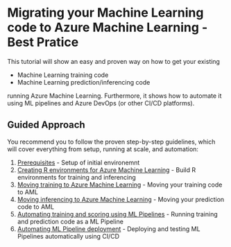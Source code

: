# Migrating your Machine Learning code to Azure Machine Learning - Best Pratice

This tutorial will show an easy and proven way on how to get your existing

* Machine Learning training code
* Machine Learning prediction/inferencing code

running Azure Machine Learning. Furthermore, it shows how to automate it using ML pipelines and Azure DevOps (or other CI/CD platforms).

## Guided Approach

You recommend you to follow the proven step-by-step guidelines, which will cover everything from setup, running at scale, and automation:

1. [Prerequisites](00-prerequisites.md) - Setup of initial environemnt
1. [Creating R environments for Azure Machine Learning](01-Renvironment.md) - Build R environments for training and inferencing
1. [Moving training to Azure Machine Learning](02-training.md) - Moving your training code to AML
1. [Moving inferencing to Azure Machine Learning](03-inferencing.md) - Moving your prediction code to AML
1. [Automating training and scoring using ML Pipelines](04-pipelines.md) - Running training and prediction code as a ML Pipeline
1. [Automating ML Pipeline deployment](05-automation.md) - Deploying and testing ML Pipelines automatically using CI/CD